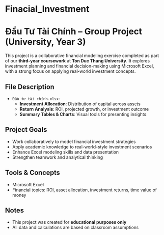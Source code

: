# Finacial_Investment
# Đầu Tư Tài Chính – Group Project (University, Year 3)

This project is a collaborative financial modeling exercise completed as part of our **third-year coursework** at **Ton Duc Thang University**. It explores investment planning and financial decision-making using Microsoft Excel, with a strong focus on applying real-world investment concepts.

## File Description

- `Đầu tư tài chính.xlsx`:  
  - **Investment Allocation**: Distribution of capital across assets
  - **Return Analysis**: ROI, projected growth, or investment outcome  
  - **Summary Tables & Charts**: Visual tools for presenting insights  

## Project Goals

- Work collaboratively to model financial investment strategies  
- Apply academic knowledge to real-world-style investment scenarios  
- Enhance Excel modeling skills and data presentation  
- Strengthen teamwork and analytical thinking

## Tools & Concepts

- Microsoft Excel  
- Financial topics: ROI, asset allocation, investment returns, time value of money  

## Notes
- This project was created for **educational purposes only**  
- All data and calculations are based on classroom assumptions  




